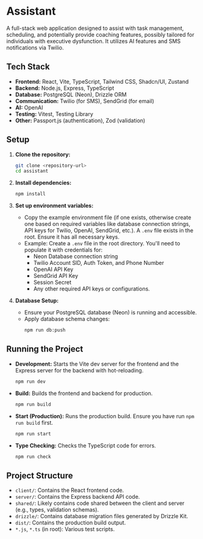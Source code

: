 # Assistant

A full-stack web application designed to assist with task management, scheduling, and potentially provide coaching features, possibly tailored for individuals with executive dysfunction. It utilizes AI features and SMS notifications via Twilio.

## Tech Stack

*   **Frontend:** React, Vite, TypeScript, Tailwind CSS, Shadcn/UI, Zustand
*   **Backend:** Node.js, Express, TypeScript
*   **Database:** PostgreSQL (Neon), Drizzle ORM
*   **Communication:** Twilio (for SMS), SendGrid (for email)
*   **AI:** OpenAI
*   **Testing:** Vitest, Testing Library
*   **Other:** Passport.js (authentication), Zod (validation)

## Setup

1.  **Clone the repository:**
    ```bash
    git clone <repository-url>
    cd assistant
    ```
2.  **Install dependencies:**
    ```bash
    npm install
    ```
3.  **Set up environment variables:**
    *   Copy the example environment file (if one exists, otherwise create one based on required variables like database connection strings, API keys for Twilio, OpenAI, SendGrid, etc.). A `.env` file exists in the root. Ensure it has all necessary keys.
    *   Example: Create a `.env` file in the root directory. You'll need to populate it with credentials for:
        *   Neon Database connection string
        *   Twilio Account SID, Auth Token, and Phone Number
        *   OpenAI API Key
        *   SendGrid API Key
        *   Session Secret
        *   Any other required API keys or configurations.

4.  **Database Setup:**
    *   Ensure your PostgreSQL database (Neon) is running and accessible.
    *   Apply database schema changes:
        ```bash
        npm run db:push
        ```

## Running the Project

*   **Development:** Starts the Vite dev server for the frontend and the Express server for the backend with hot-reloading.
    ```bash
    npm run dev
    ```
*   **Build:** Builds the frontend and backend for production.
    ```bash
    npm run build
    ```
*   **Start (Production):** Runs the production build. Ensure you have run `npm run build` first.
    ```bash
    npm run start
    ```
*   **Type Checking:** Checks the TypeScript code for errors.
    ```bash
    npm run check
    ```

## Project Structure

*   `client/`: Contains the React frontend code.
*   `server/`: Contains the Express backend API code.
*   `shared/`: Likely contains code shared between the client and server (e.g., types, validation schemas).
*   `drizzle/`: Contains database migration files generated by Drizzle Kit.
*   `dist/`: Contains the production build output.
*   `*.js`, `*.ts` (in root): Various test scripts. 